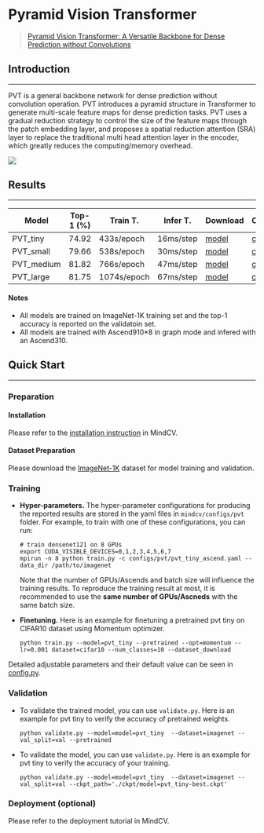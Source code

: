 ﻿# Pyramid Vision Transformer
> [Pyramid Vision Transformer: A Versatile Backbone for Dense Prediction without Convolutions](https://arxiv.org/abs/2102.12122)

## Introduction
***

PVT is a general backbone network for dense prediction without convolution operation. PVT introduces a pyramid structure in Transformer to generate multi-scale feature maps for dense prediction tasks. PVT uses a gradual reduction strategy to control the size of the feature maps through the patch embedding layer, and proposes a spatial reduction attention (SRA) layer to replace the traditional multi head attention layer in the encoder, which greatly reduces the computing/memory overhead.

![](pvt.png)

## Results
***

| Model           |  Top-1 (%)  | Train T. | Infer T. |  Download | Config | Log |  
|-----------------|-------------|----------|----------|------------|-------|--------|
| PVT_tiny     |74.92 |  433s/epoch  | 16ms/step | [model]() | [cfg]()    | [log]() |
| PVT_small     | 79.66  |538s/epoch |30ms/step | [model]() | [cfg]()    | [log]() |
| PVT_medium    |81.82  |766s/epoch |47ms/step | [model]() | [cfg]()    | [log]() |
| PVT_large    |81.75  |1074s/epoch |67ms/step | [model]() | [cfg]()    | [log]() |

#### Notes
- All models are trained on ImageNet-1K training set and the top-1 accuracy is reported on the validatoin set.
- All models are trained with Ascend910*8 in graph mode and infered with an Ascend310.  

## Quick Start
***
### Preparation

#### Installation
Please refer to the [installation instruction](https://github.com/mindspore-ecosystem/mindcv#installation) in MindCV.
  
#### Dataset Preparation
Please download the [ImageNet-1K](https://www.image-net.org/download.php) dataset for model training and validation.

### Training

- **Hyper-parameters.** The hyper-parameter configurations for producing the reported results are stored in the yaml files in `mindcv/configs/pvt` folder. For example, to train with one of these configurations, you can run:

  ```shell
  # train densenet121 on 8 GPUs
  export CUDA_VISIBLE_DEVICES=0,1,2,3,4,5,6,7
  mpirun -n 8 python train.py -c configs/pvt/pvt_tiny_ascend.yaml --data_dir /path/to/imagenet
  ```
  
  Note that the number of GPUs/Ascends and batch size will influence the training results. To reproduce the training result at most, it is recommended to use the **same number of GPUs/Ascneds** with the same batch size.

- **Finetuning.** Here is an example for finetuning a pretrained pvt tiny on CIFAR10 dataset using Momentum optimizer.

  ```shell
  python train.py --model=pvt_tiny --pretrained --opt=momentum --lr=0.001 dataset=cifar10 --num_classes=10 --dataset_download
  ```

Detailed adjustable parameters and their default value can be seen in [config.py](../../config.py).

### Validation

- To validate the trained model, you can use `validate.py`. Here is an example for pvt tiny to verify the accuracy of
  pretrained weights.

  ```shell
  python validate.py --model=model=pvt_tiny  --dataset=imagenet --val_split=val --pretrained
  ```

- To validate the model, you can use `validate.py`. Here is an example for pvt tiny  to verify the accuracy of your training.

  ```shell
  python validate.py --model=model=pvt_tiny  --dataset=imagenet --val_split=val --ckpt_path='./ckpt/model=pvt_tiny-best.ckpt'
  ```

### Deployment (optional)

Please refer to the deployment tutorial in MindCV.


  
